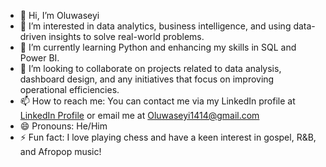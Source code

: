 - 👋 Hi, I’m Oluwaseyi 
- 👀 I’m interested in data analytics, business intelligence, and using data-driven insights to solve real-world problems.
- 🌱 I’m currently learning Python and enhancing my skills in SQL and Power BI.
- 💞️ I’m looking to collaborate on projects related to data analysis, dashboard design, and any initiatives that focus on improving operational efficiencies.
- 📫 How to reach me: You can contact me via my LinkedIn profile at [LinkedIn Profile](linkedin.com/in/ajayi-oluwaseyi-865a35248) or email me at Oluwaseyi1414@gmail.com
- 😄 Pronouns: He/Him
- ⚡ Fun fact: I love playing chess and have a keen interest in gospel, R&B, and Afropop music!


<!---
Psychizzy/Psychizzy is a ✨ special ✨ repository because its `README.md` (this file) appears on your GitHub profile.
You can click the Preview link to take a look at your changes.
--->

